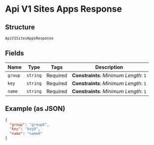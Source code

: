 
# Api V1 Sites Apps Response

## Structure

`ApiV1SitesAppsResponse`

## Fields

| Name | Type | Tags | Description |
|  --- | --- | --- | --- |
| `group` | `string` | Required | **Constraints**: *Minimum Length*: `1` |
| `key` | `string` | Required | **Constraints**: *Minimum Length*: `1` |
| `name` | `string` | Required | **Constraints**: *Minimum Length*: `1` |

## Example (as JSON)

```json
{
  "group": "group8",
  "key": "key0",
  "name": "name0"
}
```

